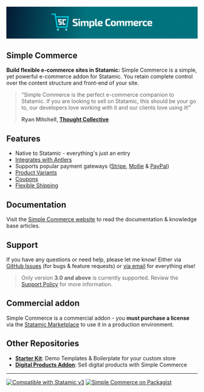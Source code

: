 ![Banner](./banner.png)

## Simple Commerce

**Build flexible e-commerce sites in Statamic:** Simple Commerce is a simple, yet powerful e-commerce addon for Statamic. You retain complete control over the content structure and front-end of your site.

> "Simple Commerce is the perfect e-commerce companion to Statamic. If you are looking to sell on Statamic, this should be your go to, our developers love working with it and our clients love using it!"
>
> **Ryan Mitchell, [Thought Collective](https://www.thoughtcollective.com/)**

## Features

- Native to Statamic - everything's just an entry
- [Integrates with Antlers](https://simple-commerce.duncanmcclean.com/tags)
- Supports popular payment gateways ([Stripe](https://simple-commerce.duncanmcclean.com/gateways/stripe), [Mollie](https://simple-commerce.duncanmcclean.com/gateways/mollie) & [PayPal](https://simple-commerce.duncanmcclean.com/gateways/paypal))
- [Product Variants](https://simple-commerce.duncanmcclean.com/product-variants)
- [Coupons](https://simple-commerce.duncanmcclean.com/coupons)
- [Flexible Shipping](https://simple-commerce.duncanmcclean.com/shipping)

## Documentation

Visit the [Simple Commerce website](https://simple-commerce.duncanmcclean.com/) to read the documentation & knowledge base articles.

## Support

If you have any questions or need help, please let me know! Either via [GitHub Issues](https://github.com/duncanmcclean/simple-commerce/issues/new/choose) (for bugs & feature requests) or [via email](mailto:hello@doublethree.digital) for everything else!

> Only version **3.0 and above** is currently supported. Review the [Support Policy](https://simple-commerce.duncanmcclean.com/kb-articles/support-versioning) for more information.

## Commercial addon

Simple Commerce is a commercial addon - you **must purchase a license** via the [Statamic Marketplace](https://statamic.com/addons/duncanmcclean/simple-commerce) to use it in a production environment.

## Other Repositories

- [**Starter Kit**](https://github.com/duncanmcclean/sc-starter-kit): Demo Templates & Boilerplate for your custom store
- [**Digital Products Addon**](https://github.com/duncanmcclean/sc-digital-products): Sell digital products with Simple Commerce

---

<p>
<a href="https://statamic.com"><img src="https://img.shields.io/badge/Statamic-3.3+-FF269E?style=for-the-badge" alt="Compatible with Statamic v3"></a>
<a href="https://packagist.org/packages/doublethreedigital/simple-commerce/stats"><img src="https://img.shields.io/packagist/v/doublethreedigital/simple-commerce?style=for-the-badge" alt="Simple Commerce on Packagist"></a>
</p>
